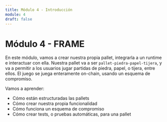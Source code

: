 ```yaml
---
title: Módulo 4 - Introducción
module: 4
draft: false
---
```


# Módulo 4 - FRAME

En este módulo, vamos a crear nuestra propia pallet, integrarla a un runtime e interactuar con ella.
Nuestra pallet va a ser `pallet-piedra-papel-tijera`, y va a permitir a los usuarios jugar partidas de piedra, papel, o tijera, entre ellos.
El juego se juega enteramente on-chain, usando un esquema de compromiso.

Vamos a aprender:
- Cómo están estructuradas las pallets
- Cómo crear nuestra propia funcionalidad
- Cómo funciona un esquema de compromiso
- Cómo crear tests, o pruebas automáticas, para una pallet
